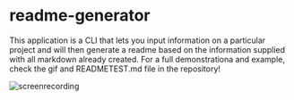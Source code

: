 # readme-generator

This application is a CLI that lets you input information on a particular project and will then generate a readme based on the information supplied with all markdown already created. For a full demonstrationa and example, check the gif and READMETEST.md file in the repository!


![screenrecording](./Apr-10-2020-12-08-14.gif)